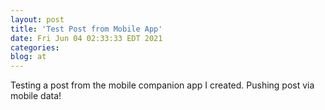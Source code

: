 ```yaml
---
layout: post
title: 'Test Post from Mobile App'
date: Fri Jun 04 02:33:33 EDT 2021
categories: 
blog: at
---
```

Testing a post from the mobile companion app I created. Pushing post via mobile data!